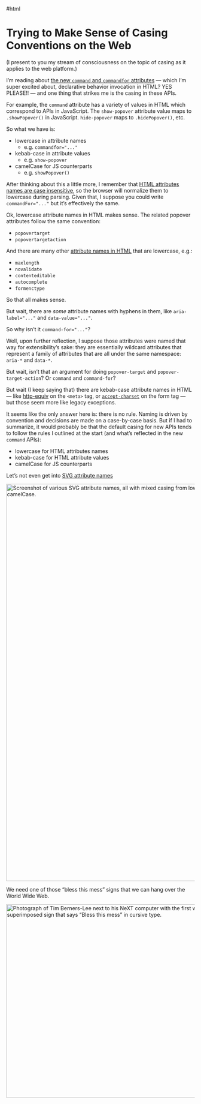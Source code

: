 #html

# Trying to Make Sense of Casing Conventions on the Web

(I present to you my stream of consciousness on the topic of casing as it applies to the web platform.)

I’m reading about [the new `command` and `commandfor` attributes](https://developer.chrome.com/blog/command-and-commandfor) — which I’m super excited about, declarative behavior invocation in HTML? YES PLEASE!! — and one thing that strikes me is the casing in these APIs.

For example, the `command` attribute has a variety of values in HTML which correspond to APIs in JavaScript. The `show-popover` attribute value maps to `.showPopover()` in JavaScript. `hide-popover` maps to `.hidePopover()`, etc.

So what we have is:

- lowercase in attribute names
    - e.g. `commandfor="..."`
- kebab-case in attribute values
    - e.g. `show-popover`
- camelCase for JS counterparts
    - e.g. `showPopover()`

After thinking about this a little more, I remember that [HTML attributes names are case insensitive](https://www.w3.org/TR/2010/WD-html-markup-20101019/documents.html#case-insensitivity), so the browser will normalize them to lowercase during parsing. Given that, I suppose you could write `commandFor="..."` but it’s effectively the same.

Ok, lowercase attribute names in HTML makes sense. The related popover attributes follow the same convention:

- `popovertarget`
- `popovertargetaction`

And there are many other [attribute names in HTML](https://developer.mozilla.org/en-US/docs/Web/HTML/Reference/Attributes) that are lowercase, e.g.:

- `maxlength`
- `novalidate`
- `contenteditable`
- `autocomplete`
- `formenctype`

So that all makes sense.

But wait, there are _some_ attribute names with hyphens in them, like `aria-label="..."` and `data-value="..."`.

So why isn’t it `command-for="..."`?

Well, upon further reflection, I suppose those attributes were named that way for extensibility’s sake: they are essentially wildcard attributes that represent a family of attributes that are all under the same namespace: `aria-*` and `data-*`.

But wait, isn’t that an argument for doing `popover-target` and `popover-target-action`? Or `command` and `command-for`?

But wait (I keep saying that) there are kebab-case attribute names in HTML — like [http-equiv](https://developer.mozilla.org/en-US/docs/Web/HTML/Reference/Elements/meta/http-equiv) on the `<meta>` tag, or [`accept-charset`](https://developer.mozilla.org/en-US/docs/Web/HTML/Reference/Elements/form#accept-charset) on the form tag — but those seem more like legacy exceptions.

It seems like the only answer here is: there is no rule. Naming is driven by convention and decisions are made on a case-by-case basis. But if I had to summarize, it would probably be that the default casing for new APIs tends to follow the rules I outlined at the start (and what’s reflected in the new `command` APIs):

- lowercase for HTML attributes names
- kebab-case for HTML attribute values
- camelCase for JS counterparts

Let’s not even get into [SVG attribute names](https://developer.mozilla.org/en-US/docs/Web/SVG/Reference/Attribute)

<img src="https://cdn.jim-nielsen.com/blog/2025/casing-svg-attributes.png" width="682" height="1059" alt="Screenshot of various SVG attribute names, all with mixed casing from lowercase to kebab-case to camelCase." />

We need one of those “bless this mess” signs that we can hang over the World Wide Web.

<img data-og-image src="https://cdn.jim-nielsen.com/blog/2025/casing-bless-this-mess.jpg" width="808" height="516" alt="Photograph of Tim Berners-Lee next to his NeXT computer with the first web page on it at CERN. Above the image is a superimposed sign that says “Bless this mess” in cursive type." />